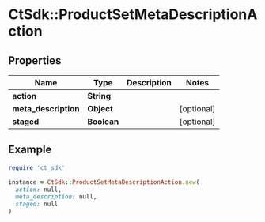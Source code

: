 # CtSdk::ProductSetMetaDescriptionAction

## Properties

| Name | Type | Description | Notes |
| ---- | ---- | ----------- | ----- |
| **action** | **String** |  |  |
| **meta_description** | **Object** |  | [optional] |
| **staged** | **Boolean** |  | [optional] |

## Example

```ruby
require 'ct_sdk'

instance = CtSdk::ProductSetMetaDescriptionAction.new(
  action: null,
  meta_description: null,
  staged: null
)
```

